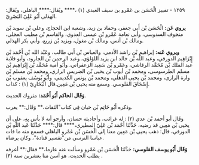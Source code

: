 ١٢٥٩ - تمييز الْحَسَن بن عَمْرو بن سيف العبدي (١) ،**** ويُقال:**** الباهلي، ويُقال: الهذلي أَبُو عَلِيّ البَصْرِيّ.

**يروي عَن:** الْحَسَن بْن أَبي جعفر، وحماد بن زيد، وشعبة ابن الحجاج، وعلي بْن سويد بْن منجوف السدوسي، وأبي نعامة عَمْرو بْن عيسى العدوي، والقاسم بْن مطيب العجلي، ومالك بْن أنس، ومالك بْن مغول، ويزيد بْن زريع، وأبي بكر الهذلي.

**ويروي عَنه:** إبراهيم بْن راشد الأدمي، والعباس بْن أَبي طالب، وعَبْد الله بْن أَحْمَد بْن إِبْرَاهِيم الدورقي، وعبد اللَّه بْن خالد ابن يزيد اللؤلؤي، وعبد الرحمن بْن الجارود، وأبو قلابة عبد الملك بْن مُحَمَّد الرقاشي، وعَمْرو بْن سَعِيد الزعفراني، وأَبُو أمية مُحَمَّد بْن إِبْرَاهِيم بْن مسلم الطرسوسي، ومحمد بْن أيوب بْن يحيى بْن الضريس الرازي، ومحمد بْن مسلم بْن وارة الرازي، ومحمد بْن يحيى الذهلي، ومحمد بْن يونس الكديمي، وأَبُو يُوسُف يعقوب بْن إِسْحَاقَ القلوسي. وسمع منه يحيى بْن مَعِين.قال الْبُخَارِيّ (١) : كذاب.

**وَقَال الحاكم أَبُو أَحْمَد:** متروك الحديث.

وذكره أَبُو حَاتِم بْن حبان فِي كتاب"الثقات،** وَقَال:** يغرب.

وَقَال أبو أحمد بْن عدي (٢) : له غرائب، وأحاديثه حسان، وأرجو أنه لا بأس بِهِ، على أن يحيى بْن مَعِين قد رضيه، حَدَّثَنَا أَحْمَد بْن عَلِيّ المطيري،**** قال:**** حَدَّثَنَا عَبد اللَّهِ بْن الدورقي، قال: ذهب يحيى بْن مَعِين معنا إلى الْحَسَن بْن عَمْرو الباهلي فسمع منه ما فات عباسا النرسي من"تفسير قتادة"، وكان يرضاه.

**وَقَال أَبُو يوسف القلوسي:** حَدَّثَنَا الْحَسَن بْن عَمْرو وسألت عنه عارما،** فقال:** أعرفه يطلب الحديث، هو أسن منا بعشرين سنة (٣) .